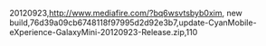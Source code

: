 20120923,http://www.mediafire.com/?bq6wsvtsbyb0xim, new build,76d39a09cb6748118f97995d2d92e3b7,update-CyanMobile-eXperience-GalaxyMini-20120923-Release.zip,110
